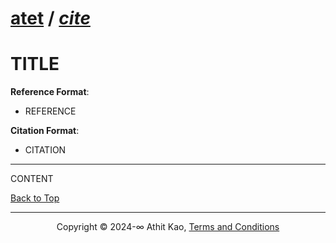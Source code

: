 # [atet](https://github.com/atet) / [**_cite_**](https://github.com/atet/cite/blob/main/README.md#atet--cite)

<div id="top"></div>

# TITLE

**Reference Format**:
* REFERENCE

**Citation Format**:
* CITATION

----------------------------------------------------------------------------

CONTENT

[Back to Top](#top)

----------------------------------------------------------------------------

<p align="center">Copyright © 2024-∞ Athit Kao, <a href="http://www.athitkao.com/tos.html" target="_blank">Terms and Conditions</a></p>